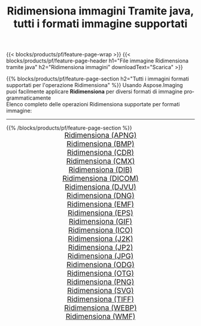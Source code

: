 ﻿---
title: Ridimensiona immagini Tramite java, tutti i formati immagine supportati 
weight: 3920
url: /it/java/resize 
lang: it
langdirlevel: 2
locales: zh-hans,ja,it,ru,de,es,fr,nl,id,lt,pl,pt,vi,tr,ko,zh-hant,ar,hi,th,sv,cs,uk,he
description: Usando Aspose.Imaging puoi facilmente Ridimensiona immagini tramite java
---

{{< blocks/products/pf/feature-page-wrap >}}
{{< blocks/products/pf/feature-page-header h1="File immagine Ridimensiona tramite java" h2="Ridimensiona immagini" downloadText="Scarica" >}}


{{% blocks/products/pf/feature-page-section  h2="Tutti i immagini formati supportati per l'operazione Ridimensiona" %}}
Usando Aspose.Imaging puoi facilmente applicare **Ridimensiona** per diversi formati di immagine programmaticamente
<br/>
Elenco completo delle operazioni Ridimensiona supportate per formati immagine:
<hr/>
{{% /blocks/products/pf/feature-page-section %}}
<div class="container-fluid productfamilypage bg-gray">
    <div class="convertypes bg-gray agp-content section">
        <div class="container">
		<div class="row other-converters" style="gap: 10px;font-size: 19px;text-align:center;">
		    <div class='col-md-2 other-converter remove-lp remove-rp'><a href="/imaging/it/java/resize/apng" style="padding:15px;">Ridimensiona (APNG)</a></div><div class='col-md-2 other-converter remove-lp remove-rp'><a href="/imaging/it/java/resize/bmp" style="padding:15px;">Ridimensiona (BMP)</a></div><div class='col-md-2 other-converter remove-lp remove-rp'><a href="/imaging/it/java/resize/cdr" style="padding:15px;">Ridimensiona (CDR)</a></div><div class='col-md-2 other-converter remove-lp remove-rp'><a href="/imaging/it/java/resize/cmx" style="padding:15px;">Ridimensiona (CMX)</a></div><div class='col-md-2 other-converter remove-lp remove-rp'><a href="/imaging/it/java/resize/dib" style="padding:15px;">Ridimensiona (DIB)</a></div><div class='col-md-2 other-converter remove-lp remove-rp'><a href="/imaging/it/java/resize/dicom" style="padding:15px;">Ridimensiona (DICOM)</a></div><div class='col-md-2 other-converter remove-lp remove-rp'><a href="/imaging/it/java/resize/djvu" style="padding:15px;">Ridimensiona (DJVU)</a></div><div class='col-md-2 other-converter remove-lp remove-rp'><a href="/imaging/it/java/resize/dng" style="padding:15px;">Ridimensiona (DNG)</a></div><div class='col-md-2 other-converter remove-lp remove-rp'><a href="/imaging/it/java/resize/emf" style="padding:15px;">Ridimensiona (EMF)</a></div><div class='col-md-2 other-converter remove-lp remove-rp'><a href="/imaging/it/java/resize/eps" style="padding:15px;">Ridimensiona (EPS)</a></div><div class='col-md-2 other-converter remove-lp remove-rp'><a href="/imaging/it/java/resize/gif" style="padding:15px;">Ridimensiona (GIF)</a></div><div class='col-md-2 other-converter remove-lp remove-rp'><a href="/imaging/it/java/resize/ico" style="padding:15px;">Ridimensiona (ICO)</a></div><div class='col-md-2 other-converter remove-lp remove-rp'><a href="/imaging/it/java/resize/j2k" style="padding:15px;">Ridimensiona (J2K)</a></div><div class='col-md-2 other-converter remove-lp remove-rp'><a href="/imaging/it/java/resize/jp2" style="padding:15px;">Ridimensiona (JP2)</a></div><div class='col-md-2 other-converter remove-lp remove-rp'><a href="/imaging/it/java/resize/jpg" style="padding:15px;">Ridimensiona (JPG)</a></div><div class='col-md-2 other-converter remove-lp remove-rp'><a href="/imaging/it/java/resize/odg" style="padding:15px;">Ridimensiona (ODG)</a></div><div class='col-md-2 other-converter remove-lp remove-rp'><a href="/imaging/it/java/resize/otg" style="padding:15px;">Ridimensiona (OTG)</a></div><div class='col-md-2 other-converter remove-lp remove-rp'><a href="/imaging/it/java/resize/png" style="padding:15px;">Ridimensiona (PNG)</a></div><div class='col-md-2 other-converter remove-lp remove-rp'><a href="/imaging/it/java/resize/svg" style="padding:15px;">Ridimensiona (SVG)</a></div><div class='col-md-2 other-converter remove-lp remove-rp'><a href="/imaging/it/java/resize/tiff" style="padding:15px;">Ridimensiona (TIFF)</a></div><div class='col-md-2 other-converter remove-lp remove-rp'><a href="/imaging/it/java/resize/webp" style="padding:15px;">Ridimensiona (WEBP)</a></div><div class='col-md-2 other-converter remove-lp remove-rp'><a href="/imaging/it/java/resize/wmf" style="padding:15px;">Ridimensiona (WMF)</a></div>
                </div>
        </div>
    </div>
</div>
<br/>

